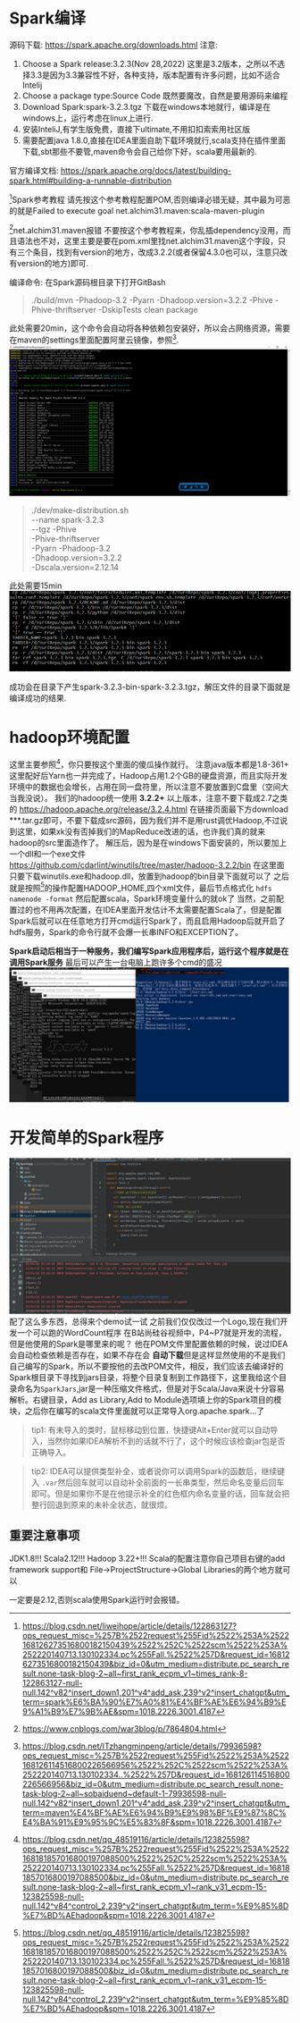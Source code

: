 
# Spark编译
源码下载:
https://spark.apache.org/downloads.html
注意:
1. Choose a Spark release:3.2.3(Nov 28,2022)
这里是3.2版本，之所以不选择3.3是因为3.3兼容性不好，各种支持，版本配置有许多问题，比如不适合Intelij
2. Choose a package type:Source Code
既然要魔改，自然是要用源码来编程
3. Download Spark:spark-3.2.3.tgz
下载在windows本地就行，编译是在windows上，运行考虑在linux上进行.
4. 安装InteliJ,有学生版免费，直接下ultimate,不用扣扣索索用社区版
5. 需要配置java 1.8.0,直接在IDEA里面自助下载环境就行,scala支持在插件里面下载,sbt那些不要管,maven命令会自己给你下好，scala要用最新的.

官方编译文档:
https://spark.apache.org/docs/latest/building-spark.html#building-a-runnable-distribution


[^1]Spark参考教程
请先按这个参考教程配置POM,否则编译必错无疑，其中最为可恶的就是Failed to execute goal net.alchim31.maven:scala-maven-plugin


[^2]net.alchim31.maven报错
不要按这个参考教程来，你乱插dependency没用，而且语法也不对，这里主要是要在pom.xml里找net.alchim31.maven这个字段，只有三个条目，找到有version的地方，改成3.2.2(或者保留4.3.0也可以，注意只改有version的地方)即可.

编译命令:
在Spark源码根目录下打开GitBash

> ./build/mvn -Phadoop-3.2 -Pyarn -Dhadoop.version=3.2.2 -Phive -Phive-thriftserver -DskipTests clean package

此处需要20min，这个命令会自动将各种依赖包安装好，所以会占网络资源，需要在maven的settings里面配置阿里云镜像，参照[^3].
![image](./src/Spark%E7%BC%96%E8%AF%91.png)

>./dev/make-distribution.sh \
--name spark-3.2.3 \
--tgz -Phive \
-Phive-thriftserver \
-Pyarn -Phadoop-3.2 \
-Dhadoop.version=3.2.2 \
-Dscala.version=2.12.14

此处需要15min
![image](./src/distribute.png)

成功会在目录下产生spark-3.2.3-bin-spark-3.2.3.tgz，解压文件的目录下面就是编译成功的结果.

# hadoop环境配置
这里主要参照[^4]，你只要按这个里面的傻瓜操作就行。
注意java版本都是1.8-361+
这里配好后Yarn也一并完成了，Hadoop占用1.2个GB的硬盘资源，而且实际开发环境中的数据也会增长，占用在同一盘符里，所以注意不要放置到C盘里（空间大当我没说）。
我们的hadoop统一使用 **3.2.2\+** 以上版本，注意不要下载成2.7之类的
https://hadoop.apache.org/release/3.2.4.html
在链接页面最下方download ***.tar.gz即可，不要下载成src源码，因为我们并不是用rust调优Hadoop,不过说到这里，如果xk没有否掉我们的MapReduce改进的话，也许我们真的就来hadoop的src里面造作了。
解压后，因为是在windows下面安装的，所以要加上一个dll和一个exe文件
https://github.com/cdarlint/winutils/tree/master/hadoop-3.2.2/bin
在这里面只要下载winutils.exe和hadoop.dll，放置到hadoop的bin目录下面就可以了
之后就是按照[^4]的操作配置HADOOP_HOME,四个xml文件，最后节点格式化
`hdfs namenode -format`
然后配置scala，Spark环境变量什么的就ok了
当然，之前配置过的也不用再次配置，在IDEA里面开发估计不太需要配置Scala了，但是配置Spark后就可以在任意地方打开cmd运行Spark了，而且启用Hadoop后就开启了hdfs服务，Spark的命令行就不会爆一长串INFO和EXCEPTION了。

**Spark启动后相当于一种服务，我们编写Spark应用程序后，运行这个程序就是在调用Spark服务**
最后可以产生一台电脑上跑许多个cmd的盛况
![cmds](./src/HadoopEnv.png)

# 开发简单的Spark程序
![demo](./src/sparkApp.png)
配了这么多东西，总得来个demo试一试
之前我们仅仅改过一个Logo,现在我们开发一个可以跑的WordCount程序
在B站尚硅谷视频中，P4~P7就是开发的流程，但是他使用的Spark是哪里来的呢？
他在POM文件里配置依赖的时候，说过IDEA会自动检查依赖是否存在，如果不存在会
**自动下载**但是这样显然使用的不是我们自己编写的Spark，所以不要按他的去改POM文件，相反，我们应该去编译好的Spark根目录下寻找到jars目录，将整个目录复制到工作路径下，这里我给这个目录命名为`SparkJars`,jar是一种压缩文件格式，但是对于Scala/Java来说十分容易解析。右键目录，Add as Library,Add to Module选项填上你的Spark项目的模块，之后你在编写的scala文件里面就可以正常导入org.apache.spark...了
> tip1: 有未导入的类时，鼠标移动到位置，快捷键Alt+Enter就可以自动导入，当然你如果IDEA解析不到的话就不行了，这个时候应该检查jar包是否正确导入。

> tip2: IDEA可以提供类型补全，或者说你可以调用Spark的函数后，继续键入
`.var`然后回车就可以自动补全前面的一长串类型，然后命名变量后回车即可。但是如果你不是在他提示补全的红色框内命名变量的话，回车就会把整行回退到原来的未补全状态，就很烦。

## 重要注意事项
JDK1.8!!!
Scala2.12!!!
Hadoop 3.22+!!!
Scala的配置注意你自己项目右键的add framework support和 File->ProjectStructure->Global Libraries的两个地方就可以

一定要是2.12,否则scala使用Spark运行时会报错。

[^1]: https://blog.csdn.net/liweihope/article/details/122863127?ops_request_misc=%257B%2522request%255Fid%2522%253A%2522168126273516800182150439%2522%252C%2522scm%2522%253A%252220140713.130102334.pc%255Fall.%2522%257D&request_id=168126273516800182150439&biz_id=0&utm_medium=distribute.pc_search_result.none-task-blog-2~all~first_rank_ecpm_v1~times_rank-8-122863127-null-null.142^v82^insert_down1,201^v4^add_ask,239^v2^insert_chatgpt&utm_term=spark%E6%BA%90%E7%A0%81%E4%BF%AE%E6%94%B9%E9%A1%B9%E7%9B%AE&spm=1018.2226.3001.4187

[^2]:https://www.cnblogs.com/war3blog/p/7864804.html

[^3]:https://blog.csdn.net/ITzhangminpeng/article/details/79936598?ops_request_misc=%257B%2522request%255Fid%2522%253A%2522168126114516800226566956%2522%252C%2522scm%2522%253A%252220140713.130102334..%2522%257D&request_id=168126114516800226566956&biz_id=0&utm_medium=distribute.pc_search_result.none-task-blog-2~all~sobaiduend~default-1-79936598-null-null.142^v82^insert_down1,201^v4^add_ask,239^v2^insert_chatgpt&utm_term=maven%E4%BF%AE%E6%94%B9%E9%98%BF%E9%87%8C%E4%BA%91%E9%95%9C%E5%83%8F&spm=1018.2226.3001.4187

[^4]:https://blog.csdn.net/qq_48519116/article/details/123825598?ops_request_misc=%257B%2522request%255Fid%2522%253A%2522168181857016800197088500%2522%252C%2522scm%2522%253A%252220140713.130102334.pc%255Fall.%2522%257D&request_id=168181857016800197088500&biz_id=0&utm_medium=distribute.pc_search_result.none-task-blog-2~all~first_rank_ecpm_v1~rank_v31_ecpm-15-123825598-null-null.142^v84^control_2,239^v2^insert_chatgpt&utm_term=%E9%85%8D%E7%BD%AEhadoop&spm=1018.2226.3001.4187